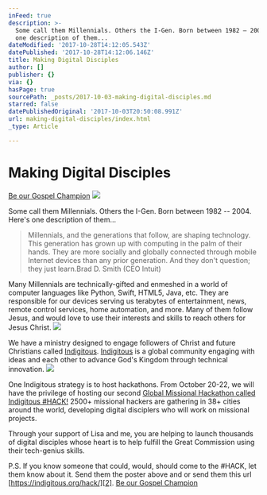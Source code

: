 ```yaml
---
inFeed: true
description: >-
  Some call them Millennials. Others the I-Gen. Born between 1982 – 2004. Here’s
  one description of them...
dateModified: '2017-10-28T14:12:05.543Z'
datePublished: '2017-10-28T14:12:06.146Z'
title: Making Digital Disciples
author: []
publisher: {}
via: {}
hasPage: true
sourcePath: _posts/2017-10-03-making-digital-disciples.md
starred: false
datePublishedOriginal: '2017-10-03T20:50:08.991Z'
url: making-digital-disciples/index.html
_type: Article

---
```

# Making Digital Disciples
[Be our Gospel Champion][0]
![](https://the-grid-user-content.s3-us-west-2.amazonaws.com/07d1d0c4-6969-4254-a0a8-918ad6d2838a.jpg)

Some call them Millennials. Others the I-Gen. Born between 1982 -- 2004\. Here's one description of them...

> Millennials, and the generations that follow, ​are shaping technology. This generation has grown up with computing in the palm of their hands. They are more socially and globally connected through mobile Internet devices than any prior generation. And they don't question; they just learn.Brad D. Smith (CEO Intuit)

Many Millennials are technically-gifted and enmeshed in a world of computer languages like Python, Swift, HTML5, Java, etc. They are responsible for our devices serving us terabytes of entertainment, news, remote control services, home automation, and more. Many of them follow Jesus, and would love to use their interests and skills to reach others for Jesus Christ.
![](https://the-grid-user-content.s3-us-west-2.amazonaws.com/5e4648ef-7f58-46b5-a0ce-c9cf7dbbc46e.png)

We have a ministry designed to engage followers of Christ and future Christians called [Indigitous][1]. [Indigitous][1] is a global community engaging with ideas and each other to advance God's Kingdom through technical innovation.
![](https://the-grid-user-content.s3-us-west-2.amazonaws.com/eaa1bb26-06b1-489f-8b5a-37d9a08d7642.jpg)

One Indigitous strategy is to host hackathons. From October 20-22, we will have the privilege of hosting our second [Global Missional Hackathon called Indigitous \#HACK!][2] 2500+ missional hackers are gathering in 38+ cities around the world, developing digital disciplers who will work on missional projects.

Through your support of Lisa and me, you are helping to launch thousands of digital disciples whose heart is to help fulfill the Great Commission using their tech-genius skills.

P.S. If you know someone that could, would, should come to the \#HACK, let them know about it. Send them the poster above and or send them this url [https://indigitous.org/hack/][2].
[Be our Gospel Champion][0]

[0]: https://give.cru.org/0258043
[1]: https://indigitous.org/
[2]: https://indigitous.org/hack/